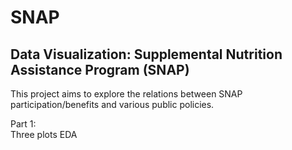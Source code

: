 # SNAP

## Data Visualization: Supplemental Nutrition Assistance Program (SNAP) 
This project aims to explore the relations between SNAP participation/benefits and various public policies. 
  
Part 1:  
Three plots EDA

